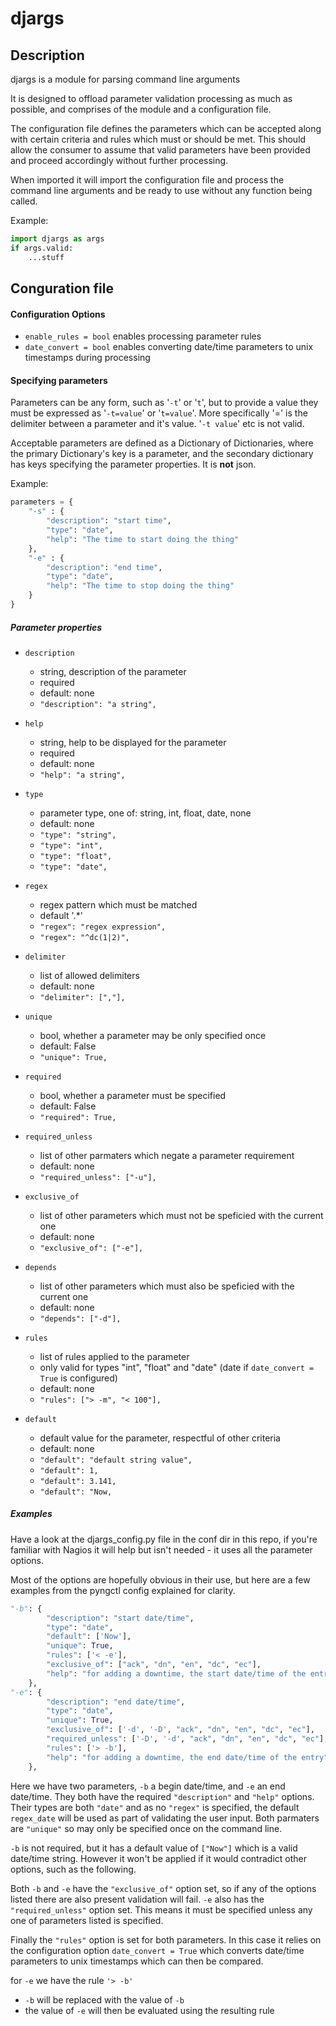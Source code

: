 # djargs
## Description
djargs is a module for parsing command line arguments

It is designed to offload parameter validation processing as much as possible, and comprises of the module and a configuration file.

The configuration file defines the parameters which can be accepted along with certain criteria and rules which must or should be met.
This should allow the consumer to assume that valid parameters have been provided and proceed accordingly without further processing.

When imported it will import the configuration file and process the command line arguments and be ready to use without any function being called.

Example:
```python
import djargs as args
if args.valid:
    ...stuff

```
## Conguration file
#### Configuration Options
* `enable_rules = bool` enables processing parameter rules
* `date_convert = bool` enables converting date/time parameters to unix timestamps during processing

#### Specifying parameters
Parameters can be any form, such as '`-t`' or '`t`', but to provide a value they must be expressed as '`-t=value`' or '`t=value`'.  More specifically '=' is the delimiter between a parameter and it's value. '`-t value`' etc is not valid.

Acceptable parameters are defined as a Dictionary of Dictionaries, where the primary Dictionary's key is a parameter, and the secondary dictionary has keys specifying the parameter properties. It is **not** json.

Example:
```python
parameters = {
    "-s" : {
        "description": "start time",
        "type": "date",
        "help": "The time to start doing the thing"
    },
    "-e" : {
        "description": "end time",
        "type": "date",
        "help": "The time to stop doing the thing"
    }
}
```
##### Parameter properties
* `description`

   * string, description of the parameter
   * required
   * default: none
   * ```"description": "a string",```
* `help`

   * string, help to be displayed for the parameter
   * required
   * default: none
   * ```"help": "a string",```
* `type`

   * parameter type, one of: string, int, float, date, none
   * default: none
   * ```"type": "string",```
   * ```"type": "int",```
   * ```"type": "float",```
   * ```"type": "date",```
* `regex`

   * regex pattern which must be matched
   * default '.*'
   * ```"regex": "regex expression",```
   * ```"regex": "^dc(1|2)",```

* `delimiter`

   * list of allowed delimiters
   * default: none
   * ```"delimiter": [","],```
* `unique`

   * bool, whether a parameter may be only specified once
   * default: False
   * ```"unique": True,```
* `required`

   * bool, whether a parameter must be specified
   * default: False
   * ```"required": True,```
* `required_unless`

    * list of other parmaters which negate a parameter requirement
    * default: none
    * ```"required_unless": ["-u"],```
* `exclusive_of`

    * list of other parameters which must not be speficied with the current one
    * default: none
    * ```"exclusive_of": ["-e"],```
* `depends`

    * list of other parameters which must also be speficied with the current one
    * default: none
    * ```"depends": ["-d"],```
* `rules`

    * list of rules applied to the parameter
    * only valid for types "int", "float" and "date" (date if `date_convert = True` is configured)
    * default: none
    * ```"rules": ["> -m", "< 100"],```
* `default`

    * default value for the parameter, respectful of other criteria
    * default: none
    * ```"default": "default string value",```
    * ```"default": 1,```
    * ```"default": 3.141,```
    * ```"default": "Now,```

##### Examples

Have a look at the djargs_config.py file in the conf dir in this repo, if you're familiar with Nagios it will help but isn't needed - it uses all the parameter options.

Most of the options are hopefully obvious in their use, but here are a few examples from the pyngctl config explained for clarity.

```python
"-b": {
        "description": "start date/time",
        "type": "date",
        "default": ['Now'],
        "unique": True,
        "rules": ['< -e'],
        "exclusive_of": ["ack", "dn", "en", "dc", "ec"],
        "help": "for adding a downtime, the start date/time of the entry"
    },
"-e": {
        "description": "end date/time",
        "type": "date",
        "unique": True,
        "exclusive_of": ['-d', '-D', "ack", "dn", "en", "dc", "ec"],
        "required_unless": ['-D', '-d', "ack", "dn", "en", "dc", "ec"],
        "rules": ['> -b'],
        "help": "for adding a downtime, the end date/time of the entry"
    },
```
Here we have two parameters, `-b` a begin date/time, and `-e` an end date/time.  They both have the required `"description"` and `"help"` options.  Their types are both `"date"` and as no `"regex"` is specified, the default `regex_date` will be used as part of validating the user input.  Both parmaters are `"unique"` so may only be specified once on the command line.

`-b` is not required, but it has a default value of `["Now"]` which is a valid date/time string.  However it won't be applied if it would contradict other options, such as the following.

Both `-b` and `-e` have the `"exclusive_of"` option set, so if any of the options listed there are also present validation will fail.  `-e` also has the `"required_unless"` option set.  This means it must be specified unless any one of parameters listed is specified.

Finally the `"rules"` option is set for both parameters.  In this case it relies on the configuration option `date_convert = True` which converts date/time parameters to unix timestamps which can then be compared.

for `-e` we have the rule `'> -b'`
   * `-b` will be replaced with the value of `-b`
   * the value of `-e` will then be evaluated using the resulting rule

